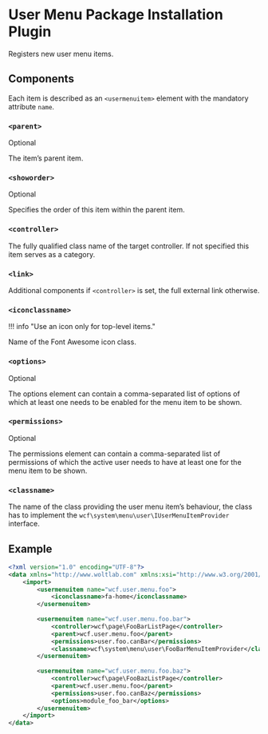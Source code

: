 # User Menu Package Installation Plugin

Registers new user menu items.

## Components

Each item is described as an `<usermenuitem>` element with the mandatory attribute `name`.

### `<parent>`

<span class="label label-info">Optional</span>

The item’s parent item.

### `<showorder>`

<span class="label label-info">Optional</span>

Specifies the order of this item within the parent item.

### `<controller>`

The fully qualified class name of the target controller.
If not specified this item serves as a category.

### `<link>`

Additional components if `<controller>` is set,
the full external link otherwise.

### `<iconclassname>`

!!! info "Use an icon only for top-level items."

Name of the Font Awesome icon class.

### `<options>`

<span class="label label-info">Optional</span>

The options element can contain a comma-separated list of options of which at least one needs to be enabled for the menu item to be shown.

### `<permissions>`

<span class="label label-info">Optional</span>

The permissions element can contain a comma-separated list of permissions of which the active user needs to have at least one for the menu item to be shown.

### `<classname>`

The name of the class providing the user menu item’s behaviour,
the class has to implement the `wcf\system\menu\user\IUserMenuItemProvider` interface.



## Example

```xml
<?xml version="1.0" encoding="UTF-8"?>
<data xmlns="http://www.woltlab.com" xmlns:xsi="http://www.w3.org/2001/XMLSchema-instance" xsi:schemaLocation="http://www.woltlab.com http://www.woltlab.com/XSD/2019/userMenu.xsd">
	<import>
		<usermenuitem name="wcf.user.menu.foo">
			<iconclassname>fa-home</iconclassname>
		</usermenuitem>
		
		<usermenuitem name="wcf.user.menu.foo.bar">
			<controller>wcf\page\FooBarListPage</controller>
			<parent>wcf.user.menu.foo</parent>
			<permissions>user.foo.canBar</permissions>
			<classname>wcf\system\menu\user\FooBarMenuItemProvider</classname>
		</usermenuitem>
		
		<usermenuitem name="wcf.user.menu.foo.baz">
			<controller>wcf\page\FooBazListPage</controller>
			<parent>wcf.user.menu.foo</parent>
			<permissions>user.foo.canBaz</permissions>
			<options>module_foo_bar</options>
		</usermenuitem>
	</import>
</data>
```
